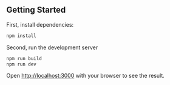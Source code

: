 ## Getting Started

First, install dependencies:

```bash
npm install
```

Second, run the development server

```bash
npm run build
npm run dev
```

Open [http://localhost:3000](http://localhost:3000) with your browser to see the result.
